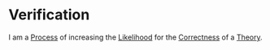 # Verification

I am a [Process](60062.md) of increasing the [Likelihood](600031.md) for the [Correctness](600077.md) of a [Theory](7000001.md).

